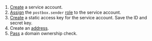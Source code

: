 1. [Create](../../../iam/operations/sa/create.md) a service account.
1. [Assign](../../../iam/operations/sa/assign-role-for-sa.md) the `postbox.sender` [role](../../../postbox/security/index.md#postbox-sender) to the service account.
1. [Create](../../../iam/operations/authentication/manage-access-keys.md) a static access key for the service account. Save the ID and secret key.
1. Create an [address](../../../postbox/operations/create-address.md).
1. [Pass](../../../postbox/operations/check-domain.md) a domain ownership check.